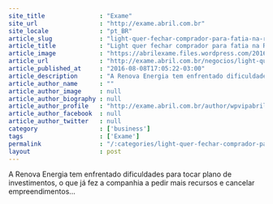 ```yaml
---
site_title               : "Exame"
site_url                 : "http://exame.abril.com.br"
site_locale              : "pt_BR"
article_slug             : "light-quer-fechar-comprador-para-fatia-na-renova"
article_title            : "Light quer fechar comprador para fatia na Renova"
article_image            : "https://abrilexame.files.wordpress.com/2016/09/size_960_16_9_subestacao-da-light16.jpg?quality=70&strip=all&w=960"
article_url              : "http://exame.abril.com.br/negocios/light-quer-fechar-comprador-para-fatia-na-renova/"
article_published_at     : "2016-08-08T17:05:22-03:00"
article_description      : "A Renova Energia tem enfrentado dificuldades para tocar plano de investimentos, o que já fez a companhia a pedir mais recursos e cancelar empreendimentos..."
article_author_name      : ""
article_author_image     : null
article_author_biography : null
article_author_profile   : "http://exame.abril.com.br/author/wpvipabril/"
article_author_facebook  : null
article_author_twitter   : null
category                 : ['business']
tags                     : ['Exame']
permalink                : "/:categories/light-quer-fechar-comprador-para-fatia-na-renova/"
layout                   : post
---
```


A Renova Energia tem enfrentado dificuldades para tocar plano de investimentos, o que já fez a companhia a pedir mais recursos e cancelar empreendimentos...
